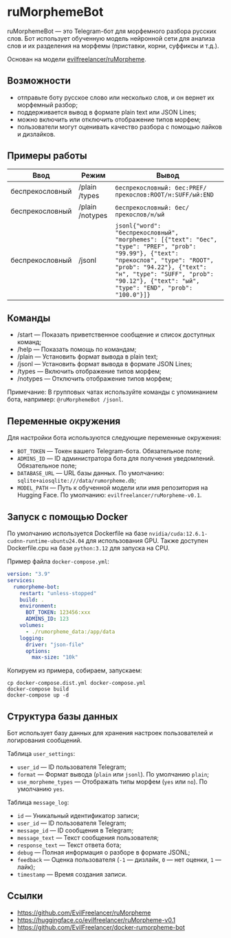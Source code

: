 # ruMorphemeBot

ruMorphemeBot — это Telegram-бот для морфемного разбора русских слов. Бот использует обученную модель нейронной сети для
анализа слов и их разделения на морфемы (приставки, корни, суффиксы и т.д.).

Основан на модели [evilfreelancer/ruMorpheme](https://github.com/EvilFreelancer/ruMorpheme).

## Возможности

- отправьте боту русское слово или несколько слов, и он вернет их морфемный разбор;
- поддерживается вывод в формате plain text или JSON Lines;
- можно включить или отключить отображение типов морфем;
- пользователи могут оценивать качество разбора с помощью лайков и дизлайков.

## Примеры работы

| Ввод            | Режим           | Вывод                                                                                                                                                                                                                                                       |
|-----------------|-----------------|-------------------------------------------------------------------------------------------------------------------------------------------------------------------------------------------------------------------------------------------------------------|
| беспрекословный | /plain /types   | `беспрекословный: бес:PREF/прекослов:ROOT/н:SUFF/ый:END`                                                                                                                                                                                                    |
| беспрекословный | /plain /notypes | `беспрекословный: бес/прекослов/н/ый`                                                                                                                                                                                                                       |
| беспрекословный | /jsonl          | `jsonl{"word": "беспрекословный", "morphemes": [{"text": "бес", "type": "PREF", "prob": "99.99"}, {"text": "прекослов", "type": "ROOT", "prob": "94.22"}, {"text": "н", "type": "SUFF", "prob": "90.12"}, {"text": "ый", "type": "END", "prob": "100.0"}]}` |

## Команды

- /start — Показать приветственное сообщение и список доступных команд;
- /help — Показать помощь по командам;
- /plain — Установить формат вывода в plain text;
- /jsonl — Установить формат вывода в формате JSON Lines;
- /types — Включить отображение типов морфем;
- /notypes — Отключить отображение типов морфем;

Примечание: В групповых чатах используйте команды с упоминанием бота, например: `@ruMorphemeBot /jsonl`.

## Переменные окружения

Для настройки бота используются следующие переменные окружения:

- `BOT_TOKEN` — Токен вашего Telegram-бота. Обязательное поле;
- `ADMINS_ID` — ID администратора бота для получения уведомлений. Обязательное поле;
- `DATABASE_URL` — URL базы данных. По умолчанию: `sqlite+aiosqlite:///data/rumorpheme.db`;
- `MODEL_PATH` — Путь к обученной модели или имя репозитория на Hugging Face. По умолчанию:
  `evilfreelancer/ruMorpheme-v0.1`.

## Запуск с помощью Docker

По умолчанию используется Dockerfile на базе `nvidia/cuda:12.6.1-cudnn-runtime-ubuntu24.04` для использования GPU.
Также доступен Dockerfile.cpu на базе `python:3.12` для запуска на CPU.

Пример файла `docker-compose.yml`:

```yml
version: "3.9"
services:
  rumorpheme-bot:
    restart: "unless-stopped"
    build: .
    environment:
      BOT_TOKEN: 123456:xxx
      ADMINS_ID: 123
    volumes:
      - ./rumorpheme_data:/app/data
    logging:
      driver: "json-file"
      options:
        max-size: "10k"
```

Копируем из примера, cобираем, запускаем:

```shell
cp docker-compose.dist.yml docker-compose.yml
docker-compose build
docker-compose up -d
```

## Структура базы данных

Бот использует базу данных для хранения настроек пользователей и логирования сообщений.

Таблица `user_settings`:

- `user_id` — ID пользователя Telegram;
- `format` — Формат вывода (`plain` или `jsonl`). По умолчанию `plain`;
- `use_morpheme_types` — Отображать типы морфем (`yes` или `no`). По умолчанию `yes`.

Таблица `message_log`:

- `id` — Уникальный идентификатор записи;
- `user_id` — ID пользователя Telegram;
- `message_id` — ID сообщения в Telegram;
- `message_text` — Текст сообщения пользователя;
- `response_text` — Текст ответа бота;
- `debug` — Полная информация о разборе в формате JSONL;
- `feedback` — Оценка пользователя (`-1` — дизлайк, `0` — нет оценки, `1` — лайк);
- `timestamp` — Время создания записи.

## Ссылки

- https://github.com/EvilFreelancer/ruMorpheme
- https://huggingface.co/evilfreelancer/ruMorpheme-v0.1
- https://github.com/EvilFreelancer/docker-rumorpheme-bot
